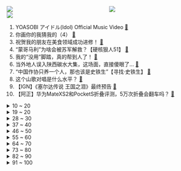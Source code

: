 <div >
	<a style="float:left;width:55%;" href = "https://github.com/anuraghazra/github-readme-stats">
	 <img src = "https://github-readme-stats.vercel.app/api?username=iuuuuuaena&theme=buefy&show_icons=true"/>
	</a>
	<a  style="float:right;width:45%" href = "https://github.com/anuraghazra/github-readme-stats">
	 <img  src="https://github-readme-stats.vercel.app/api/top-langs/?username=anuraghazra&layout=compact"/>
	</a>
	</div>

[![](https://img.shields.io/badge/jxd-@jxdgogogo.xyz-yellowgreen.svg)](https://www.jxdgogogo.xyz)<br>
1. YOASOBI アイドル(Idol) Official Music Video [:link:](//www.bilibili.com/video/BV17h411u7sb) <br>
2. 你画你的我猜我的（4） [:link:](//www.bilibili.com/video/BV1Um4y1B724) <br>
3. 祝贺我的朋友在美食领域成功进修！ [:link:](//www.bilibili.com/video/BV1kg4y1u7Jf) <br>
4. “蒙哥马利”为啥会被苏军解救？【硬核狠人51】 [:link:](//www.bilibili.com/video/BV1Xo4y1n7yT) <br>
5. 我的“没用”脚踏，真的帮到人了！ [:link:](//www.bilibili.com/video/BV1QL41127Pm) <br>
6. 当外地人误入陕西碳水大集，这场面，直接傻眼了… [:link:](//www.bilibili.com/video/BV1vh411M7wU) <br>
7. “中国作协只养一个人，那也该是史铁生”【寻找·史铁生】 [:link:](//www.bilibili.com/video/BV1pM411K7r8) <br>
8. 这个山歌对唱是什么水平？ [:link:](//www.bilibili.com/video/BV1Yo4y1n76A) <br>
9. 【IGN】《塞尔达传说 王国之泪》最终预告 [:link:](//www.bilibili.com/video/BV1Zh411M7P7) <br>
10. 【阿正】华为MateXS2和PocketS折叠评测，5万次折叠会翻车吗？ [:link:](//www.bilibili.com/video/BV1Fs4y1K7hN) <br>
<details>
<summary>10 ~ 20</summary>

11. 这都是啥啊???(5) [:link:](//www.bilibili.com/video/BV1No4y1H7mY) <br>
12. 【原神须弥一条龙全收集】须弥3.6荒石苍漠/浮罗囿(成就数247)宝箱+神瞳+摩拉堆+净光翎/精准分类/路线规划/草之印获取途径/探索度/原神3.6 [:link:](//www.bilibili.com/video/BV1P24y1A7J4) <br>
13. 当你的母亲突然决定养一只猫… [:link:](//www.bilibili.com/video/BV1ho4y187r9) <br>
14. 傻子是怎么炼成的 [:link:](//www.bilibili.com/video/BV1AT411s7tf) <br>
15. 挑战参加中国好声音！我看看怎么事儿 [:link:](//www.bilibili.com/video/BV1qm4y1m7iy) <br>
16. 旺旺仙贝：40年了，配方终于被破解了 [:link:](//www.bilibili.com/video/BV1Ns4y127fF) <br>
17. 挣大钱了，就不直播了？ [:link:](//www.bilibili.com/video/BV1U24y1w7zK) <br>
18. 2023明日方舟嘉年华「幕后制作记录」 [:link:](//www.bilibili.com/video/BV1ph411u7Pa) <br>
19. 当我在外面叫女友嫂子，她居然逐渐疯狂了起来！ [:link:](//www.bilibili.com/video/BV16L411f7mo) <br>
</details>
<details>
<summary>19 ~ 20</summary>

20. 这流畅度堪称恐怖，日本神级定格动画《HIDARI 甚五郎》 [:link:](//www.bilibili.com/video/BV1Dv4y1H7oB) <br>
21. “在肚中相逢” [:link:](//www.bilibili.com/video/BV1WN411w7Gh) <br>
22. 【张杰】融合传统元素《身骑白马》纯享舞台 [:link:](//www.bilibili.com/video/BV1jc411p797) <br>
23. 神级翻译：佛跳墙（God use VPN），承包我一天笑点… [:link:](//www.bilibili.com/video/BV1VM411K7U2) <br>
24. 《圣诞快乐劳伦斯先生》天津道乐团演奏 [:link:](//www.bilibili.com/video/BV1mM4y117Mc) <br>
25. 老师听完我的课前演讲，都疯了 [:link:](//www.bilibili.com/video/BV1cv4y1H7c3) <br>
26. 首次挑战活章鱼！排名第一的韩国料理99元自助无限吃？【为毛这么鼎ep03-济州食堂】 [:link:](//www.bilibili.com/video/BV1PN411w7oS) <br>
27. 骑行青海，即将前往无人区，荒原上找了个涵洞住下感觉不错 [:link:](//www.bilibili.com/video/BV1V24y1A7vC) <br>
28. 蚊·香哪儿，全款拿下 [:link:](//www.bilibili.com/video/BV1y24y1w7kF) <br>
</details>
<details>
<summary>28 ~ 30</summary>

29. 【原神】3.6沙漠宝箱+草神瞳+净光翎全收集（成就数247+2） [:link:](//www.bilibili.com/video/BV1xL411m7de) <br>
30. 纸嫁衣 | 郑家大宅风情庭院，4月28日等你来！ [:link:](//www.bilibili.com/video/BV11h411M7mJ) <br>
31. 一年减肥100斤！从吃到练，这个日剧全讲透了！ [:link:](//www.bilibili.com/video/BV1Fh411u73r) <br>
32. 喝，长大了 [:link:](//www.bilibili.com/video/BV1Um4y1B761) <br>
33. 新疆.艾力扎提抓饭 厨子探店¥124 [:link:](//www.bilibili.com/video/BV1vs4y1K7Ko) <br>
34. 踏遍千山万水也要找到你#挑战#踏遍千山万水也要找到你 [:link:](//www.bilibili.com/video/BV1mh411g7o9) <br>
35. 网友锐评明星拍照，点开前没想到这么好笑！【红毯高速慢镜头】 [:link:](//www.bilibili.com/video/BV1hc411p7Kf) <br>
36. 你为什么总是觉得无聊？ [:link:](//www.bilibili.com/video/BV1RM4y117yB) <br>
37. 【原神动画】种门咖啡厅！爆肝1000+张 [:link:](//www.bilibili.com/video/BV1qM4y1C7bd) <br>
</details>
<details>
<summary>37 ~ 40</summary>

38. 这是一个很沉重的视频，有需求的可以喊我！ [:link:](//www.bilibili.com/video/BV1v24y1w7tH) <br>
39. 重庆冲刺满分！！！！ [:link:](//www.bilibili.com/video/BV12M4y1C7wS) <br>
40. SEVENTEEN 10th Mini Album 'FML' F*ck My Life : Life in a minute [:link:](//www.bilibili.com/video/BV1pa4y1N77i) <br>
41. 谁敢相信这群e人是第一天见面 [:link:](//www.bilibili.com/video/BV1qM4y1C7ZL) <br>
42. 送老爸一台帕拉梅拉 [:link:](//www.bilibili.com/video/BV1uh4y1W7Hu) <br>
43. 【全明星】⚡Salt⚡ [:link:](//www.bilibili.com/video/BV1jT411W79u) <br>
44. ๏ เ เ ค เ ๏ ๏ ๏ ๏ ๏ เ ค เ [:link:](//www.bilibili.com/video/BV1zN411w7EG) <br>
45. 做了一个没有尽头的梦 [:link:](//www.bilibili.com/video/BV1Vm4y1m7mY) <br>
46. 和老板同事相处的都很愉快！ [:link:](//www.bilibili.com/video/BV17k4y1e79L) <br>
</details>
<details>
<summary>46 ~ 50</summary>

47. 看职场小白如何整顿女上司 [:link:](//www.bilibili.com/video/BV1ws4y1P7sJ) <br>
48. 一口气看完2022韩剧《黑话律师》 [:link:](//www.bilibili.com/video/BV1jV4y1Z7J6) <br>
49. 解除封印 [:link:](//www.bilibili.com/video/BV1zh411M7sh) <br>
50. 这 就 是 仙 儿 ！ [:link:](//www.bilibili.com/video/BV13V4y1Z7U6) <br>
51. 刘备惊魂时刻落水戏，我究竟是如何拍的？ [:link:](//www.bilibili.com/video/BV1ms4y1m7Ch) <br>
52. “同志们，我们新中国再见！” [:link:](//www.bilibili.com/video/BV1va4y1N7aN) <br>
53. 每天的放学时间就是我的巅峰时刻 [:link:](//www.bilibili.com/video/BV1Gv4y1H7gF) <br>
54. 【花小烙】为什么我们身体会长出痔疮这种东西？ [:link:](//www.bilibili.com/video/BV1vX4y1r74x) <br>
55. 【第五人格-五周年全角色群像曲】-故园萦梦 [:link:](//www.bilibili.com/video/BV1hj411c7Lm) <br>
</details>
<details>
<summary>55 ~ 60</summary>

56. chatGPT大战缅北杀猪盘 [:link:](//www.bilibili.com/video/BV1ws4y1K7Nd) <br>
57. 《原神》EP - 四时旋舞之熙 [:link:](//www.bilibili.com/video/BV1dh411g7a9) <br>
58. 申鹤金曲《心如止水》 [:link:](//www.bilibili.com/video/BV1EN411w7XW) <br>
59. 穿的很潮 可惜地铁安保不懂人心【没有说安保不好的意思，没有说地铁不好的意思，没有说穿一样长袜子的人不好的意思，没有说人心不好的意思，括号后面加的没有冒犯的意思】 [:link:](//www.bilibili.com/video/BV1Nm4y1m7sh) <br>
60. 小黑子有完没完啊！ [:link:](//www.bilibili.com/video/BV1wM4y127WR) <br>
61. 【原神x纳西妲】铃芽之旅 （草之王拯救与牺牲的故事） [:link:](//www.bilibili.com/video/BV1Jm4y1m7uw) <br>
62. 捐了20万，我成了“诈骗犯” [:link:](//www.bilibili.com/video/BV1ea4y1N7JA) <br>
63. 86岁爷爷挑战读私信day2 [:link:](//www.bilibili.com/video/BV19L41127BK) <br>
64. 【海警执法员汪晓龙在与不法分子斗争中壮烈牺牲】 [:link:](//www.bilibili.com/video/BV1EN411w7qS) <br>
</details>
<details>
<summary>64 ~ 70</summary>

65. 胖龙大战拉开帷幕！ [:link:](//www.bilibili.com/video/BV12X4y1r7nd) <br>
66. 成本只需要4块钱的“穷鬼”拌饭 [:link:](//www.bilibili.com/video/BV1YL411m7En) <br>
67. 卷死官方系列——草神单曲《须弥》 [:link:](//www.bilibili.com/video/BV1nh411M7S3) <br>
68. 文案再度超神！延续火种！用所有的成长与知识，回家...【原神】 [:link:](//www.bilibili.com/video/BV1HV4y1Z7uE) <br>
69. 误会了家人 [:link:](//www.bilibili.com/video/BV1km4y1m7Qw) <br>
70. 小乔一下给我秒了，我没开玩笑 [:link:](//www.bilibili.com/video/BV1Ts4y1P7oQ) <br>
71. 做猫嘛，开心最重要 [:link:](//www.bilibili.com/video/BV1bL41127a3) <br>
72. 谈一谈孙国友治沙这件事 [:link:](//www.bilibili.com/video/BV1hV4y1S7Bf) <br>
73. IVE最新回归曲Kitsch+I AM 首打歌舞台 [:link:](//www.bilibili.com/video/BV1jo4y187yi) <br>
</details>
<details>
<summary>73 ~ 80</summary>

74. 抗日神剧男主推崇素食主义？号称吃素有助于打鬼子！我人傻了 [:link:](//www.bilibili.com/video/BV1nv4y1J7x9) <br>
75. 求生大师李贺轩 [:link:](//www.bilibili.com/video/BV1D24y1w7xE) <br>
76. 𝙃𝘼𝙋𝙋𝙔 瓜 [:link:](//www.bilibili.com/video/BV1om4y1m7ow) <br>
77. 中国影史票房最高的日本动画？德不配位还是实至名归？ [:link:](//www.bilibili.com/video/BV14L411m79Z) <br>
78. 【乐正绫原创曲】Break Out【2023官方生贺曲】 [:link:](//www.bilibili.com/video/BV1Rg4y1M7fD) <br>
79. 谁说有痣不好看的！她摘下口罩，我在她脸上至少看到了三个明星像！ [:link:](//www.bilibili.com/video/BV1Lk4y1e7xG) <br>
80. 神里绫华：我是将要迫近的风暴！ [:link:](//www.bilibili.com/video/BV1ZM4y1C7PW) <br>
81. 太感人了！明明可以直接坑我，居然还送了一顿肉… [:link:](//www.bilibili.com/video/BV1vc411p7sc) <br>
82. 六年后重听《one day》你更喜欢哪个版本? [:link:](//www.bilibili.com/video/BV16M4y1C7FD) <br>
</details>
<details>
<summary>82 ~ 90</summary>

83. 关于我的副驾有一只神里绫华 [:link:](//www.bilibili.com/video/BV1Ws4y1K7Hw) <br>
84. 咱爹的醉酒图鉴 [:link:](//www.bilibili.com/video/BV1qL411f7AL) <br>
85. 亮剑，但是全女声配音 [:link:](//www.bilibili.com/video/BV1Va4y1N78J) <br>
86. 当我的世界需要投票「选择玩法」!!？ [:link:](//www.bilibili.com/video/BV1CM4y1C7NM) <br>
87. 芝士瀑布火鸡面太香了,吃多了多少有点腻,哈哈哈哈! [:link:](//www.bilibili.com/video/BV19M4y1C79y) <br>
88. 学生的钱是真好赚呀...... [:link:](//www.bilibili.com/video/BV1rN411w7MV) <br>
89. 医生出120遇到的都是什么狗血剧情？打120怎么沟通更有效？【医生聊天室】 [:link:](//www.bilibili.com/video/BV1ea4y1T7gP) <br>
90. 【Luca Kaneshiro Cover】蜜月アン・ドゥ・トロワ (Honeymoon Un Deux Trois) [:link:](//www.bilibili.com/video/BV1rc411p7z4) <br>
91. 猫德学院的优秀员工（下） [:link:](//www.bilibili.com/video/BV1BX4y1r7KP) <br>
</details>
<details>
<summary>91 ~ 100</summary>

92. 谁想跟蓝莓一起打水仗？记得带水气球！ [:link:](//www.bilibili.com/video/BV16m4y1B7by) <br>
93. 【城中村的哲学家】我格了房东阿姨的儿子 [:link:](//www.bilibili.com/video/BV1yM4y1C7Zo) <br>
94. 我要买极氪X！ [:link:](//www.bilibili.com/video/BV1BM4y1C7Fh) <br>
95. ’ 坏 蛋 ‘ [:link:](//www.bilibili.com/video/BV14L411f7zS) <br>
96. RTX4070评测：迷你节能版3080 [:link:](//www.bilibili.com/video/BV1qX4y1r7J9) <br>
97. 捡到一只没人要的小猫咪 [:link:](//www.bilibili.com/video/BV1As4y1278L) <br>
98. 让死去的鳄鱼重获新生！ [:link:](//www.bilibili.com/video/BV1zv4y1J7B1) <br>
99. 【洛天依X以闪亮之名】原创合作曲《灼》踏沙而来 [:link:](//www.bilibili.com/video/BV12m4y1m7bT) <br>
100. 当我把《反方向的钟》旋律倒过来写成一首新歌《正方向的钟》，中国风拉满！ [:link:](//www.bilibili.com/video/BV1Ph411u7WA) <br>
</details>
